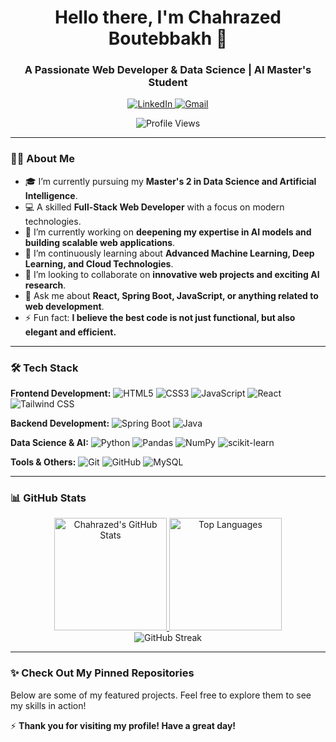 <h1 align="center">Hello there, I'm Chahrazed Boutebbakh 👋</h1>
<h3 align="center">A Passionate Web Developer & Data Science | AI Master's Student</h3>

<p align="center">
  <a href="https://www.linkedin.com/in/your-linkedin/"> <!-- Replace with your LinkedIn -->
    <img src="https://img.shields.io/badge/LinkedIn-0077B5?style=for-the-badge&logo=linkedin&logoColor=white" alt="LinkedIn"/>
  </a>
  <a href="mailto:your-email@example.com"> <!-- Replace with your email -->
    <img src="https://img.shields.io/badge/Gmail-D14836?style=for-the-badge&logo=gmail&logoColor=white" alt="Gmail"/>
  </a>
</p>

<p align="center">
  <img src="https://komarev.com/ghpvc/?username=your-github-username&label=Profile%20Views&color=0e75b6&style=flat" alt="Profile Views"/> <!-- Replace your-github-username -->
</p>

---

### 👨‍💻 About Me

- 🎓 I’m currently pursuing my **Master's 2 in Data Science and Artificial Intelligence**.
- 💻 A skilled **Full-Stack Web Developer** with a focus on modern technologies.
- 🔭 I’m currently working on **deepening my expertise in AI models and building scalable web applications**.
- 🌱 I’m continuously learning about **Advanced Machine Learning, Deep Learning, and Cloud Technologies**.
- 👯 I’m looking to collaborate on **innovative web projects and exciting AI research**.
- 💬 Ask me about **React, Spring Boot, JavaScript, or anything related to web development**.
- ⚡ Fun fact: **I believe the best code is not just functional, but also elegant and efficient.**

---

### 🛠️ Tech Stack

**Frontend Development:**
![HTML5](https://img.shields.io/badge/HTML5-E34F26?style=for-the-badge&logo=html5&logoColor=white)
![CSS3](https://img.shields.io/badge/CSS3-1572B6?style=for-the-badge&logo=css3&logoColor=white)
![JavaScript](https://img.shields.io/badge/JavaScript-F7DF1E?style=for-the-badge&logo=javascript&logoColor=black)
![React](https://img.shields.io/badge/React-20232A?style=for-the-badge&logo=react&logoColor=61DAFB)
![Tailwind CSS](https://img.shields.io/badge/Tailwind_CSS-38B2AC?style=for-the-badge&logo=tailwind-css&logoColor=white)

**Backend Development:**
![Spring Boot](https://img.shields.io/badge/Spring_Boot-6DB33F?style=for-the-badge&logo=spring-boot&logoColor=white)
![Java](https://img.shields.io/badge/Java-ED8B00?style=for-the-badge&logo=openjdk&logoColor=white)

**Data Science & AI:**
![Python](https://img.shields.io/badge/Python-3776AB?style=for-the-badge&logo=python&logoColor=white)
![Pandas](https://img.shields.io/badge/Pandas-2C2D72?style=for-the-badge&logo=pandas&logoColor=white)
![NumPy](https://img.shields.io/badge/NumPy-013243?style=for-the-badge&logo=numpy&logoColor=white)
![scikit-learn](https://img.shields.io/badge/scikit--learn-F7931E?style=for-the-badge&logo=scikit-learn&logoColor=white)

**Tools & Others:**
![Git](https://img.shields.io/badge/Git-F05032?style=for-the-badge&logo=git&logoColor=white)
![GitHub](https://img.shields.io/badge/GitHub-100000?style=for-the-badge&logo=github&logoColor=white)
![MySQL](https://img.shields.io/badge/MySQL-00000F?style=for-the-badge&logo=mysql&logoColor=white)

---

### 📊 GitHub Stats

<p align="center">
  <a href="https://github.com/BoutebbakhChahrazed"> <!-- Replace your-github-username -->
    <img height="180em" src="https://github-readme-stats.vercel.app/api?username=your-github-username&show_icons=true&theme=radical&hide_border=true&count_private=true&include_all_commits=true" alt="Chahrazed's GitHub Stats"/>
    <img height="180em" src="https://github-readme-stats.vercel.app/api/top-langs/?username=your-github-username&theme=radical&hide_border=true&layout=compact&langs_count=8" alt="Top Languages"/>
  </a>
  <br/>
  <img src="https://github-readme-streak-stats.herokuapp.com/?user=your-github-username&theme=radical&hide_border=true" alt="GitHub Streak"/> <!-- Replace your-github-username -->
</p>

---

### ✨ Check Out My Pinned Repositories

Below are some of my featured projects. Feel free to explore them to see my skills in action!

⚡ **Thank you for visiting my profile! Have a great day!**

